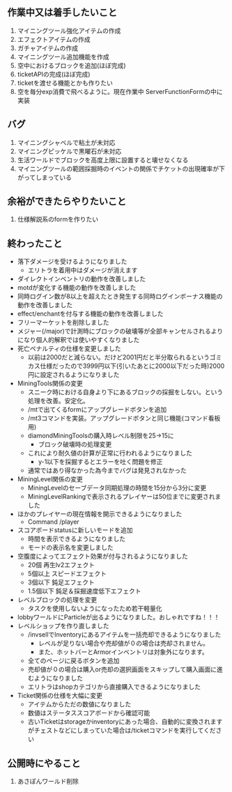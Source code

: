 ## 作業中又は着手したいこと

1. マイニングツール強化アイテムの作成
2. エフェクトアイテムの作成
3. ガチャアイテムの作成
4. マイニングツール追加機能を作成
5. 空中におけるブロックを追加(ほぼ完成)
6. ticketAPIの完成(ほぼ完成)
7. ticketを渡せる機能とかも作りたい
8. 空を毎分exp消費で飛べるように。現在作業中 ServerFunctionFormの中に実装

## バグ

1. マイニングシャベルで粘土が未対応
2. マイニングピッケルで黒曜石が未対応
3. 生活ワールドでブロックを高度上限に設置すると壊せなくなる
4. マイニングツールの範囲採掘時のイベントの関係でチケットの出現確率が下がってしまっている

## 余裕ができたらやりたいこと

1. 仕様解説系のformを作りたい

## 終わったこと
- 落下ダメージを受けるようになりました
  - エリトラを着用中はダメージが消えます
- ダイレクトインベントリの動作を改善しました
- motdが変化する機能の動作を改善しました
- 同時ログイン数が8以上を超えたとき発生する同時ログインボーナス機能の動作を改善しました
- effect/enchantを付与する機能の動作を改善しました
- フリーマーケットを削除しました
- メジャー(/major)で計測時にブロックの破壊等が全部キャンセルされるよりになり個人的解釈では使いやすくなりました
- 死亡ペナルティの仕様を変更しました
    - 以前は2000だと減らない。だけど2001円だと半分取られるというゴミカス仕様だったので3999円以下(引いたあとに2000以下だった時)2000円に設定されるようになりました
- MiningTools関係の変更
    - スニーク時における自身より下にあるブロックの採掘をしない。という処理を改善。安定化。
    - /mtで出てくるformにアップグレードボタンを追加
    - /mt3コマンドを実装。アップグレードボタンと同じ機能(コマンド看板用)
    - diamondMiningToolsの購入時レベル制限を25->15に
        - ブロック破壊時の処理変更
    - これにより耐久値の計算が正常に行われるようになりました
        - y-1以下を採掘するとエラーを吐く問題を修正
    - 通常ではあり得なかった為今までバグは発見されなかった
- MiningLevel関係の変更
    - MiningLevelのセーブデータ同期処理の時間を15分から3分に変更
    - MiningLevelRankingで表示されるプレイヤーは50位までに変更されました
- ほかのプレイヤーの現在情報を開示できるようになりました
    - Command /player
- スコアボードstatusに新しいモードを追加
    - 時間を表示できるようになりました
    - モードの表示名を変更しました
- 空腹度によってエフェクト効果が付与されるようになりました
    - 20個 再生lv2エフェクト
    - 5個以上 スピードエフェクト
    - 3個以下 鈍足エフェクト
    - 1.5個以下 鈍足＆採掘速度低下エフェクト
- レベルブロックの処理を変更
    - タスクを使用しないようになったため若干軽量化
- lobbyワールドにParticleが出るようになりました。おしゃれですね！！！
- レベルショップを作り直しました
  - /invsellでInventoryにあるアイテムを一括売却できるようになりました
    - レベルが足りない場合や売却値が０の場合は売却されません。
    - また、ホットバーとArmorインベントリは対象外になります。
  - 全てのページに戻るボタンを追加
  - 売却値が０の場合は購入or売却の選択画面をスキップして購入画面に進むようになりました
  - エリトラはshopカテゴリから直接購入できるようになりました
- Ticket関係の仕様を大幅に変更
  - アイテムからただの数値になりました
  - 数値はステータススコアボードから確認可能
  - 古いTicketはstorageかinventoryにあった場合、自動的に変換されますがチェストなどにしまっていた場合は/ticketコマンドを実行してください

## 公開時にやること

1. あさぽんワールド削除